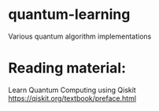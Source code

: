 # quantum-learning
Various quantum algorithm implementations

# Reading material:
Learn Quantum Computing using Qiskit https://qiskit.org/textbook/preface.html
